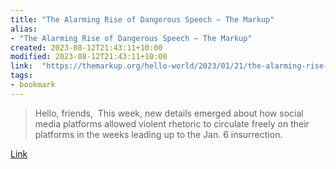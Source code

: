 ```yaml
---
title: "The Alarming Rise of Dangerous Speech – The Markup"
alias:
- "The Alarming Rise of Dangerous Speech – The Markup"
created: 2023-08-12T21:43:11+10:00
modified: 2023-08-12T21:43:11+10:00
link:  "https://themarkup.org/hello-world/2023/01/21/the-alarming-rise-of-dangerous-speech"
tags:
- bookmark
---
```


> Hello, friends,  This week, new details emerged about how social media platforms allowed violent rhetoric to circulate freely on their platforms in the weeks leading up to the Jan. 6 insurrection.

[Link](https://themarkup.org/hello-world/2023/01/21/the-alarming-rise-of-dangerous-speech)